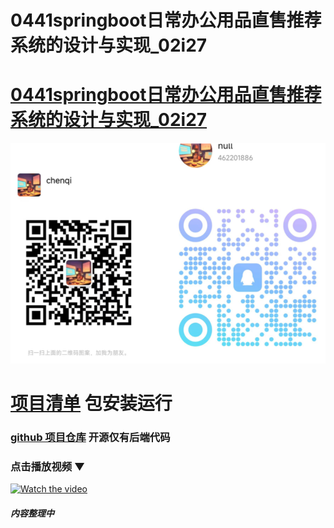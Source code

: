 # 0441springboot日常办公用品直售推荐系统的设计与实现_02i27


# [0441springboot日常办公用品直售推荐系统的设计与实现_02i27](https://github.com/GraduationProject-springboot/0441springboot)

![picture](https://raw.githubusercontent.com/GraduationProject-springboot/.github/main/img/wx.png)

# [项目清单](https://chenqi1990.site) 包安装运行

### [github 项目仓库](https://github.com/GraduationProject-springboot/allSpringbootProjects) 开源仅有后端代码

### 点击播放视频 ▼
[![Watch the video](https://i.sstatic.net/Vp2cE.png)](https://www.bilibili.com/video/BV1ULbQeREgz?p=41)


#####   内容整理中  











